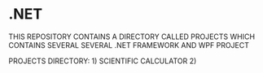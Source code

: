 # .NET

THIS REPOSITORY CONTAINS A DIRECTORY CALLED PROJECTS WHICH CONTAINS SEVERAL SEVERAL .NET FRAMEWORK AND WPF PROJECT

PROJECTS DIRECTORY:
    1) SCIENTIFIC CALCULATOR
    2)
